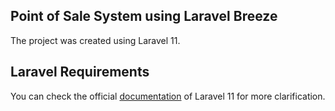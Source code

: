 ## Point of Sale System using Laravel Breeze

The project was created using Laravel 11.


## Laravel Requirements

You can check the official <a href="https://laravel.com/docs/11.x">documentation</a> of Laravel 11 for more clarification.
